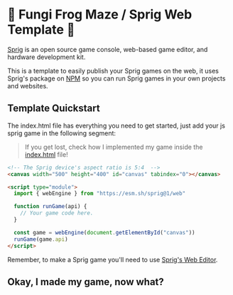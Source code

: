 # 🐸 Fungi Frog Maze / Sprig Web Template 👾

[Sprig](https://github.com/hackclub/sprig/) is an open source game console, web-based game editor, and hardware development kit.

This is a template to easily publish your Sprig games on the web, it uses Sprig's package on [NPM](https://docs.npmjs.com/about-npm) so you can run Sprig games in your own projects and websites.

## Template Quickstart 

The index.html file has everything you need to get started, just add your js sprig game in the following segment:
> If you get lost, check how I implemented my game inside the [index.html](https://github.com/jzaleta/sprig-web-template/blob/main/index.html) file!

```html
<!-- The Sprig device's aspect ratio is 5:4  -->
<canvas width="500" height="400" id="canvas" tabindex="0"></canvas>

<script type="module">
  import { webEngine } from "https://esm.sh/sprig@1/web"

  function runGame(api) {
    // Your game code here.
  }

  const game = webEngine(document.getElementById("canvas"))
  runGame(game.api)
</script>
```
Remember, to make a Sprig game you'll need to use [Sprig's Web Editor](https://sprig.hackclub.com/~/new).

## Okay, I made my game, now what? 

